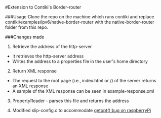     
#Extension to Contiki's Border-router 

###Usage
   Clone the repo on the machine which runs contiki and replace contiki/examples/ipv6/native-border-router with the native-border-router folder from this repo.
   
###Changes made    
1. Retrieve the address of the http-server
 * It retrieves the http-server address 
 * Writes the address to a properties file in the user's home directory 
    
2. Return XML response
 * The request to the root page (i.e., index.html or /) of the server returns an XML response
 * A sample of the XML response can be seen in example-response.xml

3. PropertyReader - parses this file and returns the address

4. Modified slip-config.c to accommodate [getopt() bug on raspberryPi](https://www.raspberrypi.org/forums/viewtopic.php?f=33&t=33876)

